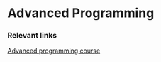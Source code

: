 # Advanced Programming
### Relevant links
[Advanced programming course](https://profs.info.uaic.ro/~acf/java/)
